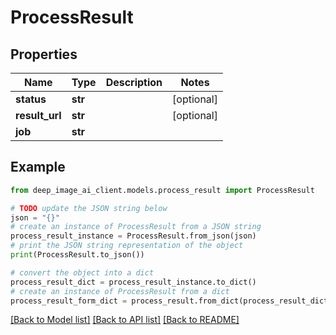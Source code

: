 # ProcessResult


## Properties

Name | Type | Description | Notes
------------ | ------------- | ------------- | -------------
**status** | **str** |  | [optional] 
**result_url** | **str** |  | [optional] 
**job** | **str** |  | 

## Example

```python
from deep_image_ai_client.models.process_result import ProcessResult

# TODO update the JSON string below
json = "{}"
# create an instance of ProcessResult from a JSON string
process_result_instance = ProcessResult.from_json(json)
# print the JSON string representation of the object
print(ProcessResult.to_json())

# convert the object into a dict
process_result_dict = process_result_instance.to_dict()
# create an instance of ProcessResult from a dict
process_result_form_dict = process_result.from_dict(process_result_dict)
```
[[Back to Model list]](../README.md#documentation-for-models) [[Back to API list]](../README.md#documentation-for-api-endpoints) [[Back to README]](../README.md)


